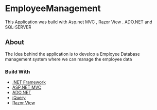 # EmployeeManagement
This Application was build with Asp.net MVC , Razor View . ADO.NET and SQL-SERVER



<a name="readme-top"></a>

## About
The Idea behind the application is to develop a Employee Database management system 
where we can manage the employee data

### Build With
* [.NET Framework](https://dotnet.microsoft.com/download/dotnet-framework)
* [ASP.NET MVC](https://dotnet.microsoft.com/apps/aspnet/mvc)
* [ADO.NET](https://docs.microsoft.com/en-us/dotnet/framework/data/adonet/ado-net-overview)
* [jQuery](https://jquery.com/)
* [Razor View](https://docs.microsoft.com/en-us/aspnet/core/mvc/views/razor?view=aspnetcore-5.0)


